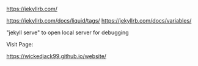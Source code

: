 https://jekyllrb.com/

https://jekyllrb.com/docs/liquid/tags/
https://jekyllrb.com/docs/variables/

"jekyll serve" to open local server for debugging

Visit Page:

https://wickedjack99.github.io/website/